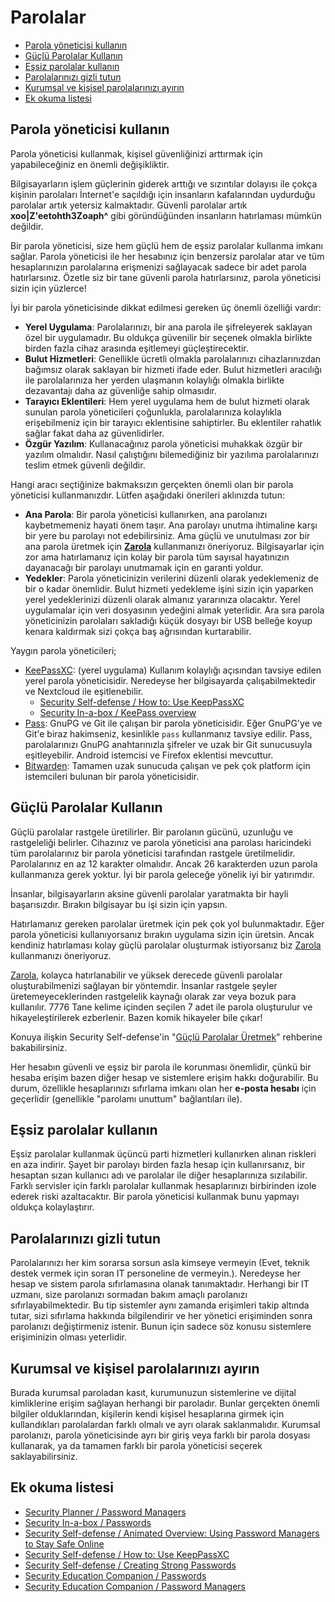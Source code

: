 # Parolalar

* [Parola yöneticisi kullanın](#parola-yoneticisi)
* [Güçlü Parolalar Kullanın](#guclu-parola)
* [Eşsiz parolalar kullanın](#essiz-parola)
* [Parolalarınızı gizli tutun](#gizli-parola)
* [Kurumsal ve kişisel parolalarınızı ayırın](#kurumsal-kisisel-parola)
* [Ek okuma listesi](#ek-okuma)

## Parola yöneticisi kullanın<a name="parola-yoneticisi"></a>

Parola yöneticisi kullanmak, kişisel güvenliğinizi arttırmak için yapabileceğiniz en önemli değişikliktir.

Bilgisayarların işlem güçlerinin giderek arttığı ve sızıntılar dolayısı ile çokça kişinin parolaları İnternet'e saçıldığı için insanların kafalarından uydurduğu parolalar artık yetersiz kalmaktadır. Güvenli parolalar artık **xoo|Z'eetohth3Zoaph^** gibi göründüğünden insanların hatırlaması mümkün değildir.

Bir parola yöneticisi, size hem güçlü hem de eşsiz parolalar kullanma imkanı sağlar. Parola yöneticisi ile her hesabınız için benzersiz parolalar atar ve tüm hesaplarınızın parolalarına erişmenizi sağlayacak sadece bir adet parola hatırlarsınız. Özetle siz bir tane güvenli parola hatırlarsınız, parola yöneticisi sizin için yüzlerce!

İyi bir parola yöneticisinde dikkat edilmesi gereken üç önemli özelliği vardır:

* **Yerel Uygulama**: Parolalarınızı, bir ana parola ile şifreleyerek saklayan özel bir uygulamadır. Bu oldukça güvenilir bir seçenek olmakla birlikte birden fazla cihaz arasında eşitlemeyi güçleştirecektir.
* **Bulut Hizmetleri**: Genellikle ücretli olmakla parolalarınızı cihazlarınızdan bağımsız olarak saklayan bir hizmeti ifade eder. Bulut hizmetleri aracılığı ile parolalarınıza her yerden ulaşmanın kolaylığı olmakla birlikte dezavantajı daha az güvenliğe sahip olmasıdır. 
* **Tarayıcı Eklentileri**: Hem yerel uygulama hem de bulut hizmeti olarak sunulan parola yöneticileri çoğunlukla, parolalarınıza kolaylıkla erişebilmeniz için bir tarayıcı eklentisine sahiptirler. Bu eklentiler rahatlık sağlar fakat daha az güvenlidirler.
* **Özgür Yazılım**: Kullanacağınız parola yöneticisi muhakkak özgür bir yazılım olmalıdır. Nasıl çalıştığını bilemediğiniz bir yazılıma parolalarınızı teslim etmek güvenli değildir.

Hangi aracı seçtiğinize bakmaksızın gerçekten önemli olan bir parola yöneticisi kullanmanızdır. Lütfen aşağıdaki önerileri aklınızda tutun:

* **Ana Parola**: Bir parola yöneticisi kullanırken, ana parolanızı kaybetmemeniz hayati önem taşır. Ana parolayı unutma ihtimaline karşı bir yere bu parolayı not edebilirsiniz. Ama güçlü ve unutulması zor bir ana parola üretmek için **[Zarola](https://zarola.oyd.org.tr)** kullanmanızı öneriyoruz. Bilgisayarlar için zor ama hatırlamanız için kolay bir parola tüm sayısal hayatınızın dayanacağı bir parolayı unutmamak için en garanti yoldur.
* **Yedekler**: Parola yöneticinizin verilerini düzenli olarak yedeklemeniz de bir o kadar önemlidir. Bulut hizmeti yedekleme işini sizin için yaparken yerel yedeklerinizi düzenli olarak almanız yararınıza olacaktır. Yerel uygulamalar için veri dosyasının yedeğini almak yeterlidir. Ara sıra parola yöneticinizin parolaları sakladığı küçük dosyayı bir USB belleğe koyup kenara kaldırmak sizi çokça baş ağrısından kurtarabilir.

Yaygın parola yöneticileri;

*  [KeePassXC](https://keepassxc.org/): (yerel uygulama) Kullanım kolaylığı açısından tavsiye edilen yerel parola yöneticisidir. Neredeyse her bilgisayarda çalışabilmektedir ve Nextcloud ile eşitlenebilir.
   * [Security Self-defense / How to: Use KeepPassXC](https://ssd.eff.org/en/module/how-use-keepassxc)
   * [Security In-a-box / KeePass overview](https://securityinabox.org/en/guide/keepass/windows)
* [Pass](https://passwordstore.org): GnuPG ve Git ile çalışan bir parola yöneticisidir. Eğer GnuPG'ye ve Git'e biraz hakimseniz, kesinlikle `pass` kullanmanız tavsiye edilir. Pass, parolalarınızı GnuPG anahtarınızla şifreler ve uzak bir Git sunucusuyla eşitleyebilir. Android istemcisi ve Firefox eklentisi mevcuttur.
* [Bitwarden](https://bitwarden.com/): Tamamen uzak sunucuda çalışan ve pek çok platform için istemcileri bulunan bir parola yöneticisidir.

## Güçlü Parolalar Kullanın<a name="guclu-parola"></a>

Güçlü parolalar rastgele üretilirler. Bir parolanın gücünü, uzunluğu ve rastgeleliği belirler. Cihazınız ve parola yöneticisi ana parolası haricindeki tüm parolalarınız bir parola yöneticisi tarafından rastgele üretilmelidir. Parolalarınız en az 12 karakter olmalıdır. Ancak 26 karakterden uzun parola kullanmanıza gerek yoktur. İyi bir parola geleceğe yönelik iyi bir yatırımdır.

İnsanlar, bilgisayarların aksine güvenli parolalar yaratmakta bir hayli başarısızdır. Bırakın bilgisayar bu işi sizin için yapsın.

Hatırlamanız gereken parolalar üretmek için pek çok yol bulunmaktadır. Eğer parola yöneticisi kullanıyorsanız bırakın uygulama sizin için üretsin. Ancak kendiniz hatırlaması kolay güçlü parolalar oluşturmak istiyorsanız biz [Zarola](https://zarola.oyd.org.tr) kullanmanızı öneriyoruz.

[Zarola](https://zarola.oyd.org.tr), kolayca hatırlanabilir ve yüksek derecede güvenli parolalar oluşturabilmenizi sağlayan bir yöntemdir. İnsanlar rastgele şeyler üretemeyeceklerinden rastgelelik kaynağı olarak zar veya bozuk para kullanılır. 7776 Tane kelime içinden seçilen 7 adet ile parola oluşturulur ve hikayeleştirilerek ezberlenir. Bazen komik hikayeler bile çıkar!

Konuya ilişkin Security Self-defense'in "[Güçlü Parolalar Üretmek](https://ssd.eff.org/en/module/creating-strong-passwords)" rehberine bakabilirsiniz.

Her hesabın güvenli ve eşsiz bir parola ile korunması önemlidir, çünkü bir hesaba erişim bazen diğer hesap ve sistemlere erişim hakkı doğurabilir. Bu durum, özellikle hesaplarınızı sıfırlama imkanı olan her **e-posta hesabı** için geçerlidir (genellikle "parolamı unuttum" bağlantıları ile).

## Eşsiz parolalar kullanın<a name="essiz-parola"></a>

Eşsiz parolalar kullanmak üçüncü parti hizmetleri kullanırken alınan riskleri en aza indirir. Şayet bir parolayı birden fazla hesap için kullanırsanız, bir hesaptan sızan kullanıcı adı ve parolalar ile diğer hesaplarınıza sızılabilir. Farklı servisler için farklı parolalar kullanmak hesaplarınızı birbirinden izole ederek riski azaltacaktır. Bir parola yöneticisi kullanmak bunu yapmayı oldukça kolaylaştırır.

## Parolalarınızı gizli tutun<a name="gizli-parola"></a>

Parolalarınızı her kim sorarsa sorsun asla kimseye vermeyin (Evet, teknik destek vermek için soran IT personeline de vermeyin.). Neredeyse her hesap ve sistem parola sıfırlamasına olanak tanımaktadır. Herhangi bir IT uzmanı, size parolanızı sormadan bakım amaçlı parolanızı sıfırlayabilmektedir. Bu tip sistemler aynı zamanda erişimleri takip altında tutar, sizi sıfırlama hakkında bilgilendirir ve her yönetici erişiminden sonra parolanızı değiştirmeniz istenir. Bunun için sadece söz konusu sistemlere erişiminizin olması yeterlidir.

## Kurumsal ve kişisel parolalarınızı ayırın<a name="kurumsal-kisisel-parola"></a>

Burada kurumsal paroladan kasıt, kurumunuzun sistemlerine ve dijital kimliklerine erişim sağlayan herhangi bir paroladır. Bunlar gerçekten önemli bilgiler olduklarından, kişilerin kendi kişisel hesaplarına girmek için kullandıkları parolalardan farklı olmalı ve ayrı olarak saklanmalıdır. Kurumsal parolanızı, parola yöneticisinde ayrı bir giriş veya farklı bir parola dosyası kullanarak, ya da tamamen farklı bir parola yöneticisi seçerek saklayabilirsiniz.

## Ek okuma listesi<a name="ek-okuma"></a>

* [Security Planner / Password Managers](https://securityplanner.org/#/tool/password-manager)
* [Security In-a-box / Passwords](https://securityinabox.org/en/guide/passwords/)
* [Security Self-defense / Animated Overview: Using Password Managers to Stay Safe Online](https://ssd.eff.org/en/module/animated-overview-using-password-managers-stay-safe-online)
* [Security Self-defense / How to: Use KeepPassXC](https://ssd.eff.org/en/module/how-use-keepassxc)
* [Security Self-defense / Creating Strong Passwords](https://ssd.eff.org/en/module/creating-strong-passwords)
* [Security Education Companion / Passwords](https://sec.eff.org/topics/passwords)
* [Security Education Companion / Password Managers](https://sec.eff.org/topics/password-managers)

